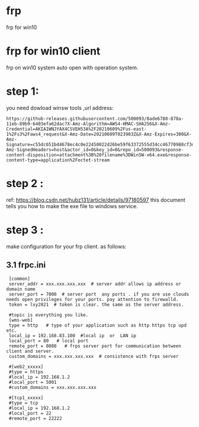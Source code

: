# frp
frp for win10


# frp for win10 client

frp on win10 system auto open with operation system. 

# step 1:

you need dowload winsw tools ,url address: 
``` 
https://github-releases.githubusercontent.com/500093/8ade6780-878a-11eb-89b9-6403efa62dac?X-Amz-Algorithm=AWS4-HMAC-SHA256&X-Amz-Credential=AKIAIWNJYAX4CSVEH53A%2F20210609%2Fus-east-1%2Fs3%2Faws4_request&X-Amz-Date=20210609T023903Z&X-Amz-Expires=300&X-Amz-Signature=c55dc651bd4678ec4c0e22450022d26be59f63372555d34cc46770988cf3d990&X-Amz-SignedHeaders=host&actor_id=0&key_id=0&repo_id=500093&response-content-disposition=attachment%3B%20filename%3DWinSW-x64.exe&response-content-type=application%2Foctet-stream
```

# step 2 :
ref: https://blog.csdn.net/hubz131/article/details/97180597  this document tells you how to make the exe file to windows service.

# step 3 :
make configuration for your frp client. as follows:

## 3.1 frpc.ini

```
 [common]
 server_addr = xxx.xxx.xxx.xxx  # server addr allows ip address or domain name
 server_port = 7000  # server port  any ports . if you are use clouds  needs open privileges for your ports. pay attention to firewalld. 
 token = lxy2021  # token is clear. the same as the server address. 

 #topic is everything you like.
 [wms-web]  
 type = http   # type of your application such as http https tcp upd etc.
 local_ip = 192.168.83.100  #local ip  or  LAN ip
 local_port = 80   # local port
 remote_port = 8080   # frps server port for communication between client and server.
 custom_domains = xxx.xxx.xxx.xxx  # consistence with frps server

 #[web2_xxxxx]
 #type = https
 #local_ip = 192.168.1.2
 #local_port = 5001
 #custom_domains = xxx.xxx.xxx.xxx

 #[tcp1_xxxxx]
 #type = tcp
 #local_ip = 192.168.1.2
 #local_port = 22
 #remote_port = 22222
```




